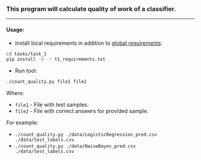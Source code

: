 ### This program will calculate quality of work of a classifier.
***

#### Usage:
* Install local requirements in addition to [global requirements](../../README.md):
```bash
cd tasks/task_1
pip install -U -r t1_requirements.txt
```
* Run tool:
```bash
./count_quality.py file1 file2
```
	
Where:
- `file1` - File with test samples.
- `file2` - File with correct answers for provided sample.

For example:
- `./count_quality.py ./data/LogisticRegression_pred.csv ./data/test_labels.csv`
- `./count_quality.py ./data/NaiveBayes_pred.csv ./data/test_labels.csv`
